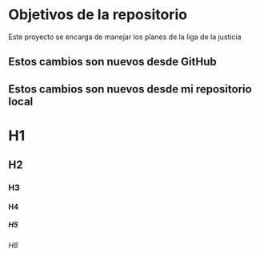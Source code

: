 # Objetivos de la repositorio

Este proyecto se encarga de manejar los planes de la liga de la justicia

## Estos cambios son nuevos desde GitHub
## Estos cambios son nuevos desde mi repositorio local

# H1
## H2
### H3
#### H4
##### H5
###### H6

